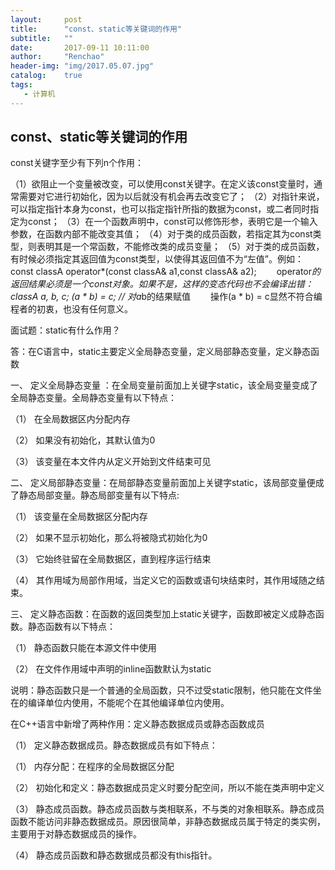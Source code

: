 ```yaml
---
layout:     post
title:      "const、static等关键词的作用"
subtitle:   ""
date:       2017-09-11 10:11:00
author:     "Renchao"
header-img: "img/2017.05.07.jpg"
catalog:    true
tags: 
   - 计算机
---
```


## const、static等关键词的作用

const关键字至少有下列n个作用：

（1）欲阻止一个变量被改变，可以使用const关键字。在定义该const变量时，通常需要对它进行初始化，因为以后就没有机会再去改变它了；
（2）对指针来说，可以指定指针本身为const，也可以指定指针所指的数据为const，或二者同时指定为const；
（3）在一个函数声明中，const可以修饰形参，表明它是一个输入参数，在函数内部不能改变其值；
（4）对于类的成员函数，若指定其为const类型，则表明其是一个常函数，不能修改类的成员变量；
（5）对于类的成员函数，有时候必须指定其返回值为const类型，以使得其返回值不为“左值”。例如：
const classA operator*(const classA& a1,const classA& a2); 
　　operator*的返回结果必须是一个const对象。如果不是，这样的变态代码也不会编译出错：
classA a, b, c;
(a * b) = c; // 对a*b的结果赋值 
　　操作(a * b) = c显然不符合编程者的初衷，也没有任何意义。



面试题：static有什么作用？

答：在C语言中，static主要定义全局静态变量，定义局部静态变量，定义静态函数

 一、       定义全局静态变量 ：在全局变量前面加上关键字static，该全局变量变成了全局静态变量。全局静态变量有以下特点：

（1）       在全局数据区内分配内存

（2）       如果没有初始化，其默认值为0

（3）       该变量在本文件内从定义开始到文件结束可见

 二、       定义局部静态变量：在局部静态变量前面加上关键字static，该局部变量便成了静态局部变量。静态局部变量有以下特点:

（1）       该变量在全局数据区分配内存

（2）       如果不显示初始化，那么将被隐式初始化为0

（3）       它始终驻留在全局数据区，直到程序运行结束

（4）       其作用域为局部作用域，当定义它的函数或语句块结束时，其作用域随之结束。

  三、       定义静态函数：在函数的返回类型加上static关键字，函数即被定义成静态函数。静态函数有以下特点：

（1）       静态函数只能在本源文件中使用

（2）       在文件作用域中声明的inline函数默认为static

​                说明：静态函数只是一个普通的全局函数，只不过受static限制，他只能在文件坐在的编译单位内使用，不能呢个在其他编译单位内使用。

在C++语言中新增了两种作用：定义静态数据成员或静态函数成员

（1）       定义静态数据成员。静态数据成员有如下特点：

（1）       内存分配：在程序的全局数据区分配

（2）       初始化和定义：静态数据成员定义时要分配空间，所以不能在类声明中定义

（3）       静态成员函数。静态成员函数与类相联系，不与类的对象相联系。静态成员函数不能访问非静态数据成员。原因很简单，非静态数据成员属于特定的类实例，主要用于对静态数据成员的操作。

（4）       静态成员函数和静态数据成员都没有this指针。